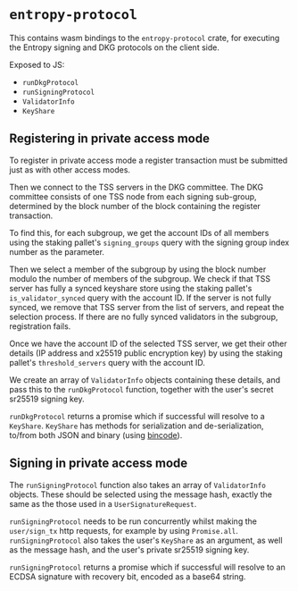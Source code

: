 # `entropy-protocol`

This contains wasm bindings to the `entropy-protocol` crate, for executing
the Entropy signing and DKG protocols on the client side.

Exposed to JS:

- `runDkgProtocol`
- `runSigningProtocol`
- `ValidatorInfo`
- `KeyShare`

## Registering in private access mode

To register in private access mode a register transaction must be
submitted just as with other access modes.

Then we connect to the TSS servers in the DKG committee. The DKG committee
consists of one TSS node from each signing sub-group, determined by the
block number of the block containing the register transaction.

To find this, for each subgroup, we get the account IDs of all members
using the staking pallet's `signing_groups` query with the signing group
index number as the parameter.

Then we select a member of the subgroup by using the block number
modulo the number of members of the subgroup. We check if that TSS
server has fully a synced keyshare store using the staking pallet's
`is_validator_synced` query with the account ID.  If the server is not
fully synced, we remove that TSS server from the list of servers, and
repeat the selection process. If there are no fully synced validators
in the subgroup, registration fails.

Once we have the account ID of the selected TSS server, we get their
other details (IP address and x25519 public encryption key) by using
the staking pallet's `threshold_servers` query with the account ID.

We create an array of `ValidatorInfo` objects containing these details,
and pass this to the `runDkgProtocol` function, together with the
user's secret sr25519 signing key.

`runDkgProtocol` returns a promise which if successful will resolve to a
`KeyShare`. `KeyShare` has methods for serialization and de-serialization,
to/from both JSON and binary (using [bincode](https://docs.rs/bincode)).

## Signing in private access mode

The `runSigningProtocol` function also takes an array of `ValidatorInfo`
objects.  These should be selected using the message hash, exactly the
same as the those used in a `UserSignatureRequest`.

`runSigningProtocol` needs to be run concurrently whilst
making the `user/sign_tx` http requests, for example by using
`Promise.all`. `runSigningProtocol` also takes the user's `KeyShare`
as an argument, as well as the message hash, and the user's private
sr25519 signing key.

`runSigningProtocol` returns a promise which if successful will resolve
to an ECDSA signature with recovery bit, encoded as a base64 string.
